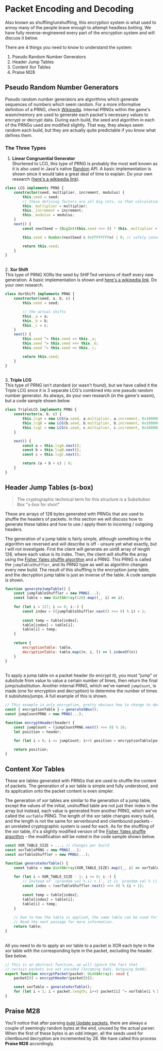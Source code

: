 # Packet Encoding and Decoding

Also known as shuffling/unshuffling, this encryption system is what used to annoy many of the people brave enough to attempt headless botting. We have fully reverse-engineered every part of the encryption system and will discuss it below.

There are 4 things you need to know to understand the system:
1. Pseudo Random Number Generators
2. Header Jump Tables
3. Content Xor Tables
4. Praise M28

## Pseudo Random Number Generators

Pseudo random number generators are algorithms which generate sequences of numbers which seem random. For a more informative definition of a PRNG, check [Wikipedia](https://en.wikipedia.org/wiki/Pseudorandom_number_generator). Internal PRNGs within the game's wasm/memory are used to generate each packet's necessary values to encrypt or decrypt data. During each build, the seed and algorithm in each of the PRNGs used are modified slightly. That way, they always seem random each build, but they are actually quite predictable if you know what defines them.

### The Three Types
1. **Linear Congruential Generator**\
   Shortened to LCG, this type of PRNG is probably the most well known as it is also used in Java's native [Random](https://docs.oracle.com/javase/8/docs/api/java/util/Random.html) API. A basic implementation is shown since it would take a great deal of time to explain. Do your own research ([here's a wikipedia link](https://en.wikipedia.org/wiki/Linear_congruential_generator)).
```ts
class LCG implements PRNG {
    constructor(seed, multiplier, increment, modulus) {
        this.seed = seed;
        // these defining factors are all big ints, so that calculation is precise (the seed is an integer though)
        this._multiplier = multiplier;
        this._increment = increment;
        this._modulus = modulus;
    }
    next() {
        const nextSeed = (BigInt(this.seed >>> 0) * this._multiplier + this._increment) % this._modulus;

        this.seed = Number(nextSeed & 0xFFFFFFFFn) | 0; // safely convert to a signed integer

        return this.seed;
    }
}
```
\
2. **Xor Shift**\
   This type of PRNG XORs the seed by SHIFTed versions of itself every new generation. A basic implementation is shown and [here's a wikipedia link](https://en.wikipedia.org/wiki/Xorshift). Do your own research.
```ts
class XorShift implements PRNG {
    constructor(seed, a, b, c) {
        this.seed = seed;

        // the actual shifts
        this._a = a;
        this._b = b;
        this._c = c;
    }
    next() {
        this.seed ^= this.seed << this._a;
        this.seed ^= this.seed >>> this._b;
        this.seed ^= this.seed << this._c;

        return this.seed;
    }
}
```
\
3. **Triple LCG**\
   This type of PRNG isn't standard (or wasn't found), but we have called it the Triple LCG since it is 3 separate LCG's combined into one pseudo random number generator. As always, do your own research (in the game's wasm), but a code sample shown below.
```ts
class TripleLCG implements PRNG {
    constructor(a, b, c) {
        this.lcgA = new LCG(a.seed, a.multiplier, a.increment, 0x100000000n);
        this.lcgB = new LCG(b.seed, b.multiplier, b.increment, 0x100000000n);
        this.lcgC = new LCG(c.seed, c.multiplier, c.increment, 0x100000000n);
    }

    next() {
        const a = this.lcgA.next();
        const b = this.lcgB.next();
        const c = this.lcgC.next();

        return (a + b + c) | 0;
    }
}
```  

## Header Jump Tables (s-box)
> The cryptographic technical term for this structure is a Subsitution Box "s-box for short"  

These are arrays of 128 bytes generated with PRNGs that are used to shuffle the headers of packets. In this section we will discuss how to generate these tables and how to use / apply them to incoming / outgoing headers.

The generation of a jump table is fairly simple, although something in the algorithm we reversed and will describe is off - unsure yet what exactly, but I will not investigate. First the client will generate an uint8 array of length 128, where each value is its index. Then, the client will shuffle the array using the [Fisher Yates shuffle algorithm](https://en.wikipedia.org/wiki/Fisher%E2%80%93Yates_shuffle) and a PRNG. This PRNG is called the `jumpTableShuffler`, and its PRNG type as well as algorithm changes every new build. The result of this shuffling is the encryption jump table, and the decryption jump table is just an inverse of the table. A code sample is shown.
```js
function generateJumpTable() {
    const jumpTableShuffler = new PRNG(...);
    const table = new Uint8Array(128).map((_, i) => i);
    
    for (let i = 127; i >= 0; i--) {
        const index = ((jumpTableShuffler.next() >>> 0) % i) + 1;
        
        const temp = table[index];
        table[index] = table[i];
        table[i] = temp;
    }
    
    return {
        encryptionTable: table,
        decryptionTable: table.map((n, i, l) => l.indexOf(n))
    }
}
```
\
To apply a jump table on a packet header (to encrypt it), you must "jump" or subsitute from value to value a certain number of times, then return the final jump/substitution. Another internal PRNG, which we've named `jumpCount`, is made (one for encryption and decryption) to determine the number of times it subsitutes/jumps. A full example of this is shown.
```js
// This example is only encryption, pretty obvious how to change to decryption though.
const { encryptionTable } = generateSBox();
const jumpCountPRNG = new PRNG(...);

function encryptHeader(header) {
    const jumpCount = (jumpCountPRNG.next() >>> 0) % 16;
    let position = header;

    for (let i = 0; i <= jumpCount; i++) position = encryptionTable[position];

    return position;
}
```

## Content Xor Tables

These are tables generated with PRNGs that are used to shuffle the content of packets. The generation of a xor table is simple and fully understood, and its application onto the packet content is even simpler. 

The generation of xor tables are similar to the generation of a jump table, except the values of the initial, unshuffled table are not just their index in the array but instead, each value is generated from another PRNG, which we've called the `xorTable` PRNG. The length of the xor table changes every build, and the length is not the same for serverbound and clientbound packets - an unrelated cryptographic system is used for each. As for the shuffling of the xor table, it's a slightly modified version of the [Fisher Yates shuffle algorithm](https://en.wikipedia.org/wiki/Fisher%E2%80%93Yates_shuffle) - the modification will be noted in the code sample shown below.

```js
const XOR_TABLE_SIZE = ...; // Changes per build
const xorTablePRNG = new PRNG(...);
const xorTableShuffler = new PRNG(...);

function generateXorTable() {
    const table = new Uint8Array(XOR_TABLE_SIZE).map((_, i) => xorTablePRNG.next());
    
    for (let i = XOR_TABLE_SIZE - 1; i >= 0; i--) {
        // Instead of `(prandom val % i) + 1`, it is `prandom val % (i + 1)` (the modification)
        const index = (xorTableShuffler.next() >>> 0) % (i + 1);
        
        const temp = table[index];
        table[index] = table[i];
        table[i] = temp;
    }
    
    // Due to how the table is applied, the same table can be used for both decryption and encryption.
    // Read the next passage for more information.
    return table;
}
```
\
All you need to do to apply an xor table to a packet is XOR each byte in the xor table with the corresponding byte in the packet, excluding the header. See below.

```ts
// This is an abstract function, we will ignore the fact that
// certain packets are not encoded (Incoming 0x01, Outgoing 0x00).
export function encryptPacket(packet: Uint8Array): void {
    packet[0] = encryptHeader(packet[0]);

    const xorTable = generateXorTable();
    for (let i = 1; i < packet.length; i++) packet[i] ^= xorTable[i % XOR_TABLE_SIZE];
}
```

## Praise M28

You'll notice that after parsing [`0x00` Update packets](./update.md), there are always a couple of seemingly random bytes at the end, unused by the actual parser. When the first of these bytes is an odd integer, all the seeds used for clientbound decryption are incremented by 28. We have called this process **Praise M28** accordingly.
